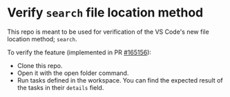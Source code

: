 # Verify `search` file location method

This repo is meant to be used for verification of the VS Code's new file location method; `search`.

To verify the feature (implemented in PR [#165156](https://github.com/microsoft/vscode/pull/165156)):

- Clone this repo.
- Open it with the open folder command.
- Run tasks defined in the workspace. You can find the expected result of the tasks in their `details` field.
